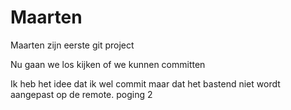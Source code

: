 # Maarten
Maarten zijn eerste git project


Nu gaan we los kijken of we kunnen committen


Ik heb het idee dat ik wel commit maar dat het bastend niet wordt aangepast op de remote. 
poging 2